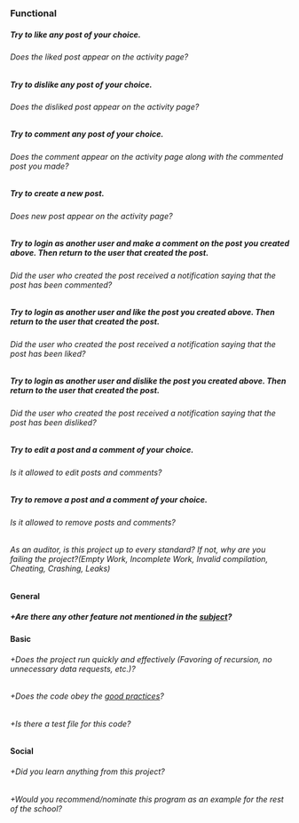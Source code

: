 ### Functional

##### Try to like any post of your choice.

###### Does the liked post appear on the activity page?

##### Try to dislike any post of your choice.

###### Does the disliked post appear on the activity page?

##### Try to comment any post of your choice.

###### Does the comment appear on the activity page along with the commented post you made?

##### Try to create a new post.

###### Does new post appear on the activity page?

##### Try to login as another user and make a comment on the post you created above. Then return to the user that created the post.

###### Did the user who created the post received a notification saying that the post has been commented?

##### Try to login as another user and like the post you created above. Then return to the user that created the post.

###### Did the user who created the post received a notification saying that the post has been liked?

##### Try to login as another user and dislike the post you created above. Then return to the user that created the post.

###### Did the user who created the post received a notification saying that the post has been disliked?

##### Try to edit a post and a comment of your choice.

###### Is it allowed to edit posts and comments?

##### Try to remove a post and a comment of your choice.

###### Is it allowed to remove posts and comments?

###### As an auditor, is this project up to every standard? If not, why are you failing the project?(Empty Work, Incomplete Work, Invalid compilation, Cheating, Crashing, Leaks)

#### General

##### +Are there any other feature not mentioned in the [subject](README.md)?

#### Basic

###### +Does the project run quickly and effectively (Favoring of recursion, no unnecessary data requests, etc.)?

###### +Does the code obey the [good practices](../../../good-practices/README.md)?

###### +Is there a test file for this code?

#### Social

###### +Did you learn anything from this project?

###### +Would you recommend/nominate this program as an example for the rest of the school?
